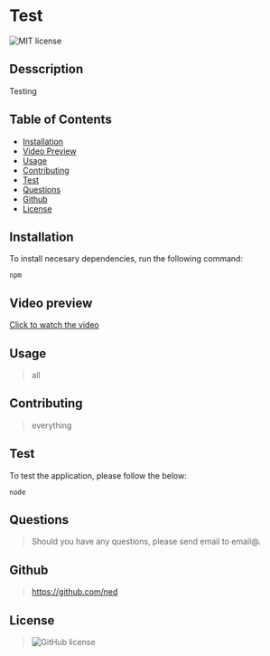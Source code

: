 # Test
![MIT license](https://img.shields.io/badge/license-APACHE2.0-blue.svg)  






## Desscription
Testing 

## Table of Contents
  
  * [Installation](#installation)
  * [Video Preview](#video-preview)
  * [Usage](#usage)
  * [Contributing](#contributing)
  * [Test](#test)
  * [Questions](#questions)
  * [Github](#github)
  * [License](#license)
  
  ## Installation
  To install necesary dependencies, run the following command:
  
  ```
  npm
  ```


  ## Video preview
  [Click to watch the video](GDrive)
  
 
  ## Usage
  > all
  
  ## Contributing
  > everything
  
  ## Test 
  To test the application, please follow the below:
  ```
  node
  ```
  ## Questions
  > Should you have any questions, please send email to email@. 
  
  
  ## Github
  > https://github.com/ned
  
  
  ## License 
  > ![GitHub license](https://img.shields.io/badge/license-APACHE2.0-blue.svg)
